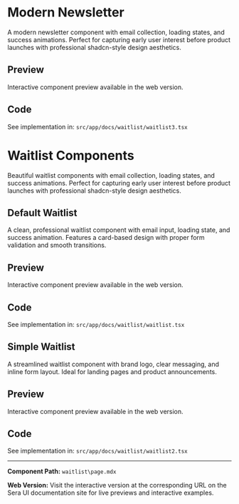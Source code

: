 # Modern Newsletter 
A modern newsletter component with email collection, loading states, and success animations. Perfect for capturing early user interest before product launches with professional shadcn-style design aesthetics.

## Preview

Interactive component preview available in the web version.

## Code

See implementation in: `src/app/docs/waitlist/waitlist3.tsx`

# Waitlist Components

Beautiful waitlist components with email collection, loading states, and success animations. Perfect for capturing early user interest before product launches with professional shadcn-style design aesthetics.

## Default Waitlist

A clean, professional waitlist component with email input, loading state, and success animation. Features a card-based design with proper form validation and smooth transitions.

## Preview

Interactive component preview available in the web version.

## Code

See implementation in: `src/app/docs/waitlist/waitlist.tsx`

## Simple Waitlist

A streamlined waitlist component with brand logo, clear messaging, and inline form layout. Ideal for landing pages and product announcements.

## Preview

Interactive component preview available in the web version.

## Code

See implementation in: `src/app/docs/waitlist/waitlist2.tsx`

---

**Component Path:** `waitlist\page.mdx`

**Web Version:** Visit the interactive version at the corresponding URL on the Sera UI documentation site for live previews and interactive examples.
